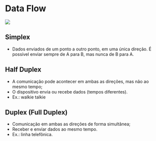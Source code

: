 # Data Flow

<img src="https://www.blackbox.com.br/_AppData/cms/Default%20pages/TechInfo/BBE/BBE_Simplex%20vs%20Duplex_Transmissions.png">

## Simplex
- Dados enviados de um ponto a outro ponto, em uma única direção. É possível enviar sempre de A para B, mas nunca de B para A.

## Half Duplex
- A comunicação pode acontecer em ambas as direções, mas não ao mesmo tempo;
- O dispositivo envia ou recebe dados (tempos diferentes).
- Ex.: walkie talkie

## Duplex (Full Duplex)
- Comunicação em ambas as direções de forma simultânea;
- Receber e enviar dados ao mesmo tempo.
- Ex.: linha telefônica.

